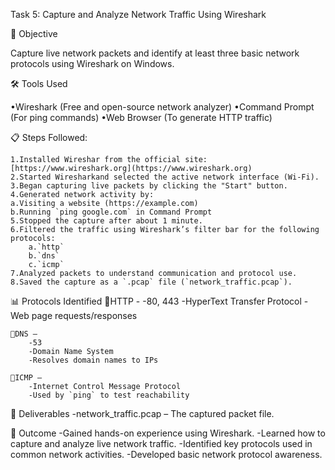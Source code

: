Task 5: Capture and Analyze Network Traffic Using Wireshark

🎯 Objective

Capture live network packets and identify at least three basic network protocols using Wireshark on Windows.

🛠️ Tools Used

•Wireshark (Free and open-source network analyzer)
•Command Prompt (For ping commands)
•Web Browser (To generate HTTP traffic)

📋 Steps Followed:

	1.Installed Wireshar from the official site: [https://www.wireshark.org](https://www.wireshark.org)
	2.Started Wiresharkand selected the active network interface (Wi-Fi).
	3.Began capturing live packets by clicking the "Start" button.
	4.Generated network activity by:
	a.Visiting a website (https://example.com)
	b.Running `ping google.com` in Command Prompt
	5.Stopped the capture after about 1 minute.
	6.Filtered the traffic using Wireshark’s filter bar for the following protocols:
		a.`http`
		b.`dns`
		c.`icmp`
	7.Analyzed packets to understand communication and protocol use.
	8.Saved the capture as a `.pcap` file (`network_traffic.pcap`).

📊 Protocols Identified
	HTTP -
		-80, 443 
		-HyperText Transfer Protocol - Web page requests/responses
 
	DNS – 
		-53      
		-Domain Name System 
		-Resolves domain names to IPs 

	ICMP – 
		-Internet Control Message Protocol  
		-Used by `ping` to test reachability 

📁 Deliverables
	-network_traffic.pcap – The captured packet file.

📘 Outcome
	-Gained hands-on experience using Wireshark.
	-Learned how to capture and analyze live network traffic.
	-Identified key protocols used in common network activities.
	-Developed basic network protocol awareness.
